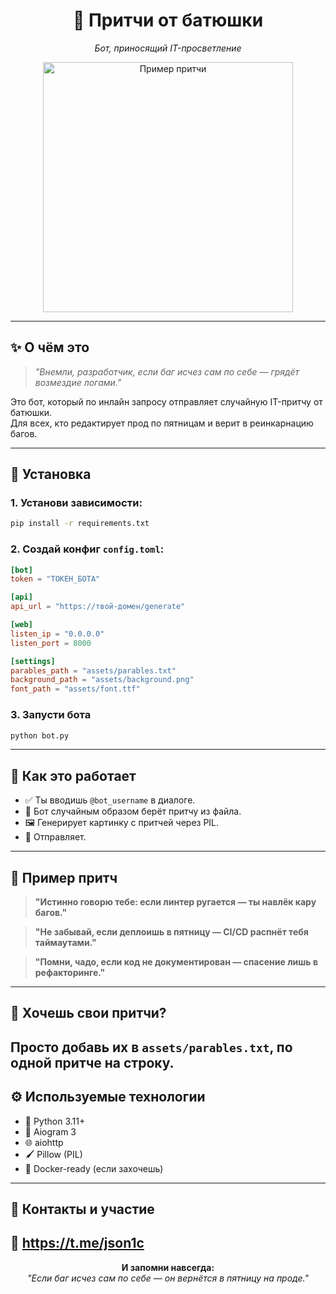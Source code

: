 <h1 align="center">📜 Притчи от батюшки</h1>
<p align="center">
  <em>Бот, приносящий IT-просветление</em>
</p>

<p align="center">
  <img src="https://api.huisbn.ru/generate" alt="Пример притчи" width="400"/>
</p>

---

## ✨ О чём это

> _"Внемли, разработчик, если баг исчез сам по себе — грядёт возмездие логами."_

Это бот, который по инлайн запросу отправляет случайную IT-притчу от батюшки.  
Для всех, кто редактирует прод по пятницам и верит в реинкарнацию багов.

---

## 🔧 Установка

### 1. Установи зависимости:

```bash
pip install -r requirements.txt
```

### 2. Создай конфиг `config.toml`:

```toml
[bot]
token = "ТОКЕН_БОТА"

[api]
api_url = "https://твой-домен/generate"

[web]
listen_ip = "0.0.0.0"
listen_port = 8000

[settings]
parables_path = "assets/parables.txt"
background_path = "assets/background.png"
font_path = "assets/font.ttf"
```

### 3. Запусти бота

```bash
python bot.py
```

---

## 📸 Как это работает

- ✅ Ты вводишь `@bot_username` в диалоге.
- 📜 Бот случайным образом берёт притчу из файла.
- 🖼 Генерирует картинку с притчей через PIL.
- 🚀 Отправляет.

---

## 🧠 Пример притч

> **"Истинно говорю тебе: если линтер ругается — ты навлёк кару багов."**

> **"Не забывай, если деплоишь в пятницу — CI/CD распнёт тебя таймаутами."**

> **"Помни, чадо, если код не документирован — спасение лишь в рефакторинге."**

---

## 📜 Хочешь свои притчи?

Просто добавь их в `assets/parables.txt`, по одной притче на строку.  
---

## ⚙️ Используемые технологии

- 🧠 Python 3.11+
- 🤖 Aiogram 3
- 🌐 aiohttp
- 🖌 Pillow (PIL)
- 🐳 Docker-ready (если захочешь)

---

## 🤝 Контакты и участие

💬 https://t.me/json1c
---

<p align="center"><strong>И запомни навсегда:</strong><br>
<em>"Если баг исчез сам по себе — он вернётся в пятницу на проде."</em></p>

